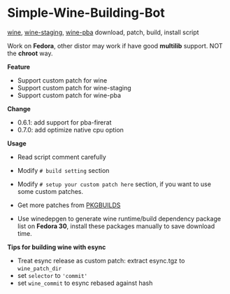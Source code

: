 # Simple-Wine-Building-Bot
[wine](https://www.winehq.org/), [wine-staging](https://github.com/wine-staging/wine-staging), [wine-pba](https://github.com/acomminos/wine-pba) download, patch, build, install script

Work on **Fedora**, other distor may work if have good **multilib** support. NOT the **chroot** way.

**Feature**
* Support custom patch for wine
* Support custom patch for wine-staging
* Support custom patch for wine-pba

**Change**
* 0.6.1: add support for pba-firerat
* 0.7.0: add optimize native cpu option

**Usage**
* Read script comment carefully
* Modify `# build setting` section 
* Modify `# setup your custom patch here` section, if you want to use some custom patches.

* Get more patches from [PKGBUILDS](https://github.com/Tk-Glitch/PKGBUILDS/tree/master/wine-tkg-git)
* Use winedepgen to generate wine runtime/build dependency package list on **Fedora 30**, install these packages manually to save download time.

**Tips for building wine with esync**
* Treat esync release as custom patch: extract esync.tgz to `wine_patch_dir`
* set `selector` to `'commit'`
* set `wine_commit` to esync rebased against hash

